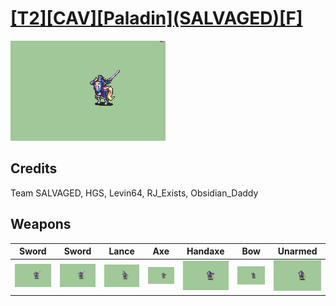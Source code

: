 # [\[T2\]\[CAV\]\[Paladin\]\(SALVAGED\)\[F\]](./%5BT2%5D%5BCAV%5D%5BPaladin%5D(SALVAGED)%5BF%5D)

<img src="./1.%20Sword%20(RJ_Exists)/Sword_000.png" alt="[T2][CAV][Paladin](SALVAGED)[F] standing" />

## Credits

Team SALVAGED, HGS, Levin64, RJ_Exists, Obsidian_Daddy

## Weapons


|Sword |Sword |Lance |Axe |Handaxe |Bow |Unarmed |
|  :---: | :---: | :---: | :---: | :---: | :---: | :---: |
| <img alt="Sword animation" src="./1.%20Sword%20(RJ_Exists)/Sword.gif" /> | <img alt="Sword animation" src="./1.%20Sword%20%7BLevin64%7D/Sword.gif" /> | <img alt="Lance animation" src="./2.%20Lance/Lance.gif" /> | <img alt="Axe animation" src="./3.%20Axe%20%7BLevin64%7D/Axe.gif" /> | <img alt="Handaxe animation" src="./4.%20Handaxe%20%7BLevin64%7D/Handaxe.gif" /> | <img alt="Bow animation" src="./5.%20Bow%20(RJ_Exists,%20Obsidian_Daddy)/Bow.gif" /> | <img alt="Unarmed animation" src="./8.%20Unarmed/Unarmed.gif" /> |
